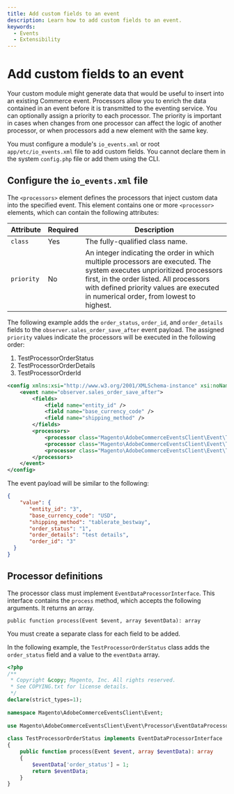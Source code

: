 ```yaml
---
title: Add custom fields to an event
description: Learn how to add custom fields to an event.
keywords:
  - Events
  - Extensibility
---
```


# Add custom fields to an event

Your custom module might generate data that would be useful to insert into an existing Commerce event. Processors allow you to enrich the data contained in an event before it is transmitted to the eventing service. You can optionally assign a priority to each processor. The priority is important in cases when changes from one processor can affect the logic of another processor, or when processors add a new element with the same key.

<InlineAlert variant="info" slots="text"/>

You must configure a module's `io_events.xml` or root `app/etc/io_events.xml` file to add custom fields. You cannot declare them in the system `config.php` file or add them using the CLI.

## Configure the `io_events.xml` file

The `<processors>` element defines the processors that inject custom data into the specified event. This element contains one or more `<processor>` elements, which can contain the following attributes:

Attribute | Required | Description
--- | --- | ---
`class` | Yes | The fully-qualified class name.
`priority` | No | An integer indicating the order in which multiple processors are executed. The system executes unprioritized processors first, in the order listed. All processors with defined priority values are executed in numerical order, from lowest to highest.

The following example adds the `order_status`, `order_id`, and `order_details` fields to the `observer.sales_order_save_after` event payload. The assigned `priority` values indicate the processors will be executed in the following order:

1. TestProcessorOrderStatus
1. TestProcessorOrderDetails
1. TestProcessorOrderId

```xml
<config xmlns:xsi="http://www.w3.org/2001/XMLSchema-instance" xsi:noNamespaceSchemaLocation="urn:magento:module-commerce-events-client/etc/io_events.xsd">
    <event name="observer.sales_order_save_after">
        <fields>
            <field name="entity_id" />
            <field name="base_currency_code" />
            <field name="shipping_method" />
        </fields>
        <processors>
            <processor class="Magento\AdobeCommerceEventsClient\Event\TestProcessorOrderStatus" priority="10"/>
            <processor class="Magento\AdobeCommerceEventsClient\Event\TestProcessorOrderId" priority="30"/>
            <processor class="Magento\AdobeCommerceEventsClient\Event\TestProcessorOrderDetails" priority="20"/>
        </processors>
    </event>
</config>
```

The event payload will be similar to the following:

```json
{
    "value": {
       "entity_id": "3",
       "base_currency_code": "USD",
       "shipping_method": "tablerate_bestway",
       "order_status": "1", 
       "order_details": "test details",
       "order_id": "3"
  }
}
```

## Processor definitions

The processor class must implement `EventDataProcessorInterface`. This interface contains the `process` method, which accepts the following arguments. It returns an array.

`public function process(Event $event, array $eventData): array`

You must create a separate class for each field to be added.

In the following example, the `TestProcessorOrderStatus` class adds the `order_status` field and a value to the `eventData` array.

```php
<?php
/**
 * Copyright &copy; Magento, Inc. All rights reserved.
 * See COPYING.txt for license details.
 */
declare(strict_types=1);
​
namespace Magento\AdobeCommerceEventsClient\Event;
​
use Magento\AdobeCommerceEventsClient\Event\Processor\EventDataProcessorInterface;
​
class TestProcessorOrderStatus implements EventDataProcessorInterface
{
    public function process(Event $event, array $eventData): array
    {
        $eventData['order_status'] = 1;
        return $eventData;
    }
}
```
